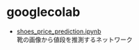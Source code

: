 # googlecolab
- [shoes_price_prediction.ipynb](https://github.com/yukilost/googlecolab/blob/main/shoes_price_prediction.ipynb)  
靴の画像から値段を推測するネットワーク
